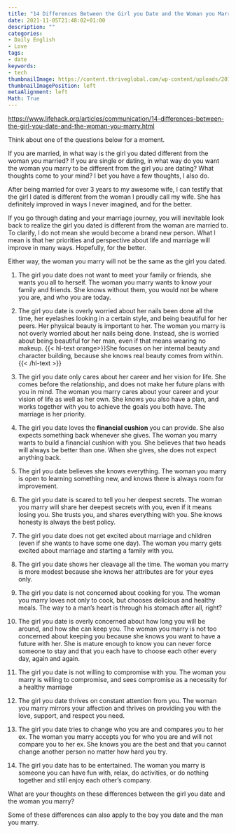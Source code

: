 ```yaml
---
title: "14 Differences Between the Girl you Date and the Woman you Marry"
date: 2021-11-05T21:48:02+01:00
description: ""
categories:
- Daily English
- Love
tags:
- date
keywords:
- tech
thumbnailImage: https://content.thriveglobal.com/wp-content/uploads/2019/09/chang-duong-398147-unsplash.jpg?w=1200&crop=0,0,100,78
thumbnailImagePosition: left
metaAlignment: left
Math: True
---
```


<!--more-->
https://www.lifehack.org/articles/communication/14-differences-between-the-girl-you-date-and-the-woman-you-marry.html

Think about one of the questions below for a moment.

If you are married, in what way is the girl you dated different from the woman you married? If you are single or dating, in what way do you want the woman you marry to be different from the girl you are dating? What thoughts come to your mind? I bet you have a few thoughts, I also do.

After being married for over 3 years to my awesome wife, l can testify that the girl l dated is different from the woman l proudly call my wife. She has definitely improved in ways I never imagined, and for the better.

If you go through dating and your marriage journey, you will inevitable look back to realize the girl you dated is different from the woman are married to. To clarify, l do not mean she would become a brand new person. What l mean is that her priorities and perspective about life and marriage will improve in many ways. Hopefully, for the better.

Either way, the woman you marry will not be the same as the girl you dated.

1. The girl you date does not want to meet your family or friends, she wants you all to herself.
The woman you marry wants to know your family and friends. She knows without them, you would not be where you are, and who you are today.

2. The girl you date is overly worried about her nails been done all the time, her eyelashes looking in a certain style, and being beautiful for her peers. Her physical beauty is important to her.
The woman you marry is not overly worried about her nails being done. Instead, she is worried about being beautiful for her man, even if that means wearing no makeup. {{< hl-text orange>}}She focuses on her internal beauty and character building, because she knows real beauty comes from within.{{< /hl-text >}}

3. The girl you date only cares about her career and her vision for life. She comes before the relationship, and does not make her future plans with you in mind.
The woman you marry cares about your career and your vision of life as well as her own. She knows you also have a plan, and works together with you to achieve the goals you both have. The marriage is her priority.

4. The girl you date loves the **financial cushion** you can provide. She also expects something back whenever she gives.
The woman you marry wants to build a financial cushion with you. She believes that two heads will always be better than one. When she gives, she does not expect anything back.

5. The girl you date believes she knows everything. The woman you marry is open to learning something new, and knows there is always room for improvement.

6. The girl you date is scared to tell you her deepest secrets.
The woman you marry will share her deepest secrets with you, even if it means losing you. She trusts you, and shares everything with you. She knows honesty is always the best policy.

7. The girl you date does not get excited about marriage and children (even if she wants to have some one day).
The woman you marry gets excited about marriage and starting a family with you.

8. The girl you date shows her cleavage all the time.
The woman you marry is more modest because she knows her attributes are for your eyes only.

9. The girl you date is not concerned about cooking for you.
The woman you marry loves not only to cook, but chooses delicious and healthy meals. The way to a man’s heart is through his stomach after all, right?

10. The girl you date is overly concerned about how long you will be around, and how she can keep you.
The woman you marry is not too concerned about keeping you because she knows you want to have a future with her. She is mature enough to know you can never force someone to stay and that you each have to choose each other every day, again and again.

11. The girl you date is not willing to compromise with you.
The woman you marry is willing to compromise, and sees compromise as a necessity for a healthy marriage

12. The girl you date thrives on constant attention from you.
The woman you marry mirrors your affection and thrives on providing you with the love, support, and respect you need.

13. The girl you date tries to change who you are and compares you to her ex.
The woman you marry accepts you for who you are and will not compare you to her ex. She knows you are the best and that you cannot change another person no matter how hard you try.

14. The girl you date has to be entertained.
The woman you marry is someone you can have fun with, relax, do activities, or do nothing together and still enjoy each other’s company.

What are your thoughts on these differences between the girl you date and the woman you marry?

Some of these differences can also apply to the boy you date and the man you marry.
